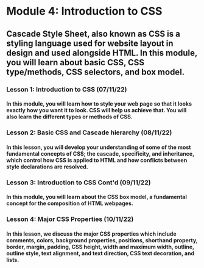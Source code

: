 # Module 4: Introduction to CSS
## Cascade Style Sheet, also known as CSS is a styling language used for website layout in design and used alongside HTML. In this module, you will learn about basic CSS, CSS type/methods, CSS selectors, and box model. 

### Lesson 1: Introduction to CSS (07/11/22)

#### In this module, you will learn how to style your web page so that it looks exactly how you want it to look. CSS will help us achieve that. You will also learn the different types or methods of CSS. 

### Lesson 2: Basic CSS and Cascade hierarchy (08/11/22)

#### In this lesson, you will develop your understanding of some of the most fundamental concepts of CSS; the cascade, specificity, and inheritance, which control how CSS is applied to HTML and how conflicts between style declarations are resolved. 

### Lesson 3:  Introduction to CSS Cont'd (09/11/22)

#### In this module, you will learn about the CSS box model, a fundamental concept for the composition of HTML webpages. 

### Lesson 4: Major CSS Properties (10/11/22)

#### In this lesson, we discuss the major CSS properties which include comments, colors, background properties, positions, shorthand property, border, margin, padding, CSS height, width and maximum width, outline, outline style, text alignment, and text direction,  CSS text decoration, and lists.
